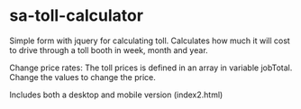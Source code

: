 sa-toll-calculator
==================

Simple form with jquery for calculating toll. Calculates how much it will cost to drive through a toll booth in week, month and year. 

Change price rates:
The toll prices is defined in an array in variable jobTotal. Change the values to change the price.

Includes both a desktop and mobile version (index2.html)
